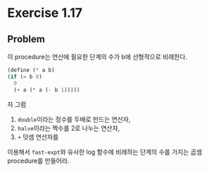 # Exercise 1.17

## Problem
이 procedure는 연산에 필요한 단계의 수가 b에 선형적으로 비례한다.
```scheme
(define (* a b)
(if (= b 0)
  0
  (+ a (* a (- b 1)))))
```

자 그럼 
1. `double`이라는 정수를 두배로 만드는 연산자,
2. `halve`이라는 짝수를 2로 나누는 연산자,
3. `+` 덧셈 연산자를

이용해서 `fast-expt`와 유사한 log 함수에 비례하는 단계의 수를 가지는
곱셈 procedure를 만들어라.
